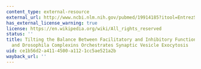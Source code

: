```yaml
---
content_type: external-resource
external_url: http://www.ncbi.nlm.nih.gov/pubmed/19914185?itool=EntrezSystem2.PEntrez.Pubmed.Pubmed_ResultsPanel.Pubmed_RVDocSum&ordinalpos=1
has_external_license_warning: true
license: https://en.wikipedia.org/wiki/All_rights_reserved
status: ''
title: Tilting the Balance Between Facilitatory and Inhibitory Functions of Mammalian
  and Drosophila Complexins Orchestrates Synaptic Vesicle Exocytosis
uid: ce1b56d2-a411-4500-a112-1cc5ae521a2b
wayback_url: ''
---
```

